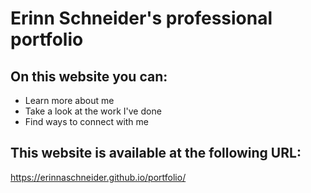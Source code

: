 # Erinn Schneider's professional portfolio

## On this website you can:
 * Learn more about me
 * Take a look at the work I've done
 * Find ways to connect with me

## This website is available at the following URL: 

https://erinnaschneider.github.io/portfolio/
